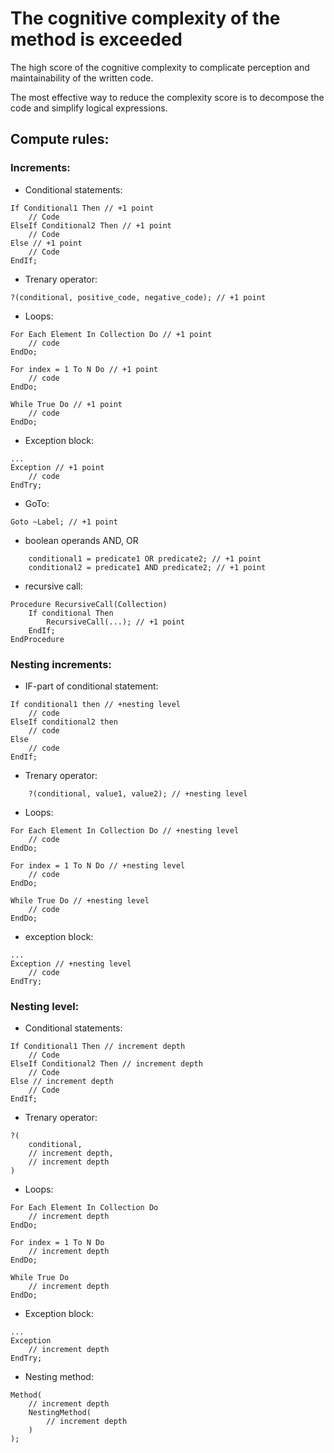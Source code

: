 # The cognitive complexity of the method is exceeded

The high score of the cognitive complexity to complicate perception and maintainability of the written code.

The most effective way to reduce the complexity score is to decompose the code and simplify logical expressions.

## Compute rules:

### Increments:

- Conditional statements:
```bsl
If Conditional1 Then // +1 point
    // Code
ElseIf Conditional2 Then // +1 point
    // Code
Else // +1 point
    // Code
EndIf;
```
- Trenary operator:
```bsl
?(conditional, positive_code, negative_code); // +1 point
```
- Loops:
```bsl
For Each Element In Collection Do // +1 point
    // code
EndDo;
```
```bsl
For index = 1 To N Do // +1 point
	// code
EndDo;
```
```bsl
While True Do // +1 point
	// code
EndDo;
```
- Exception block:
```bsl
...
Exception // +1 point
    // code
EndTry;
```
- GoTo:
```bsl
Goto ~Label; // +1 point
```
- boolean operands AND, OR
```bsl
    conditional1 = predicate1 OR predicate2; // +1 point
    conditional2 = predicate1 AND predicate2; // +1 point
```
- recursive call:
```bsl
Procedure RecursiveCall(Collection)
    If conditional Then
        RecursiveCall(...); // +1 point
    EndIf;
EndProcedure
```

### Nesting increments:

- IF-part of conditional statement:
```bsl
If conditional1 then // +nesting level
    // code
ElseIf conditional2 then
    // code
Else
    // code
EndIf;
```
- Trenary operator:
```bsl
    ?(conditional, value1, value2); // +nesting level
```
- Loops:
```bsl
For Each Element In Collection Do // +nesting level
    // code
EndDo;
```
```bsl
For index = 1 To N Do // +nesting level
	// code
EndDo;
```
```bsl
While True Do // +nesting level
	// code
EndDo;
```
- exception block:
```bsl
...
Exception // +nesting level
    // code
EndTry;
```

### Nesting level:

- Conditional statements:
```bsl
If Conditional1 Then // increment depth
    // Code
ElseIf Conditional2 Then // increment depth
    // Code
Else // increment depth
    // Code
EndIf;
```

- Trenary operator:
```bsl
?(
    conditional,
    // increment depth,
    // increment depth
)
```
- Loops:
```bsl
For Each Element In Collection Do
    // increment depth
EndDo;
```
```bsl
For index = 1 To N Do
	// increment depth
EndDo;
```
```bsl
While True Do
	// increment depth
EndDo;
```
- Exception block:
```bsl
...
Exception
    // increment depth
EndTry;
```
- Nesting method:
```bsl
Method(
    // increment depth
    NestingMethod(
        // increment depth
    )
);
```
